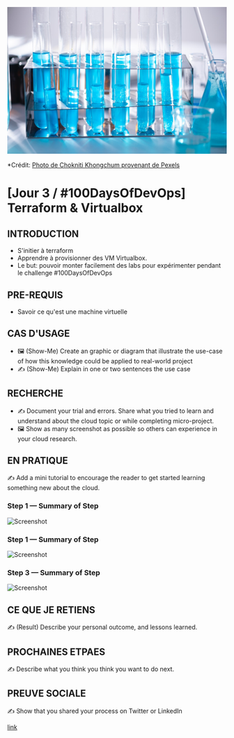 ![Photo de Chokniti Khongchum provenant de Pexels](medias/pexels-chokniti-khongchum-2280549.jpg)

*Crédit: [Photo de Chokniti Khongchum provenant de Pexels](https://www.pexels.com/fr-fr/@chokniti-khongchum-1197604)


# [Jour 3 / #100DaysOfDevOps] Terraform & Virtualbox

## INTRODUCTION

- S'initier à terraform 
- Apprendre à provisionner des VM Virtualbox.
- Le but: pouvoir monter facilement des labs pour expérimenter pendant le challenge #100DaysOfDevOps

## PRE-REQUIS

- Savoir ce qu'est une machine virtuelle

## CAS D'USAGE

- 🖼️ (Show-Me) Create an graphic or diagram that illustrate the use-case of how this knowledge could be applied to real-world project
- ✍️ (Show-Me) Explain in one or two sentences the use case

## RECHERCHE

- ✍️ Document your trial and errors. Share what you tried to learn and understand about the cloud topic or while completing micro-project.
- 🖼️ Show as many screenshot as possible so others can experience in your cloud research.


## EN PRATIQUE

✍️ Add a mini tutorial to encourage the reader to get started learning something new about the cloud.

### Step 1 — Summary of Step

![Screenshot](https://via.placeholder.com/500x300)

### Step 1 — Summary of Step

![Screenshot](https://via.placeholder.com/500x300)

### Step 3 — Summary of Step

![Screenshot](https://via.placeholder.com/500x300)

## CE QUE JE RETIENS

✍️ (Result) Describe your personal outcome, and lessons learned.

## PROCHAINES ETPAES

✍️ Describe what you think you think you want to do next.


## PREUVE SOCIALE

✍️ Show that you shared your process on Twitter or LinkedIn

[link](link)

